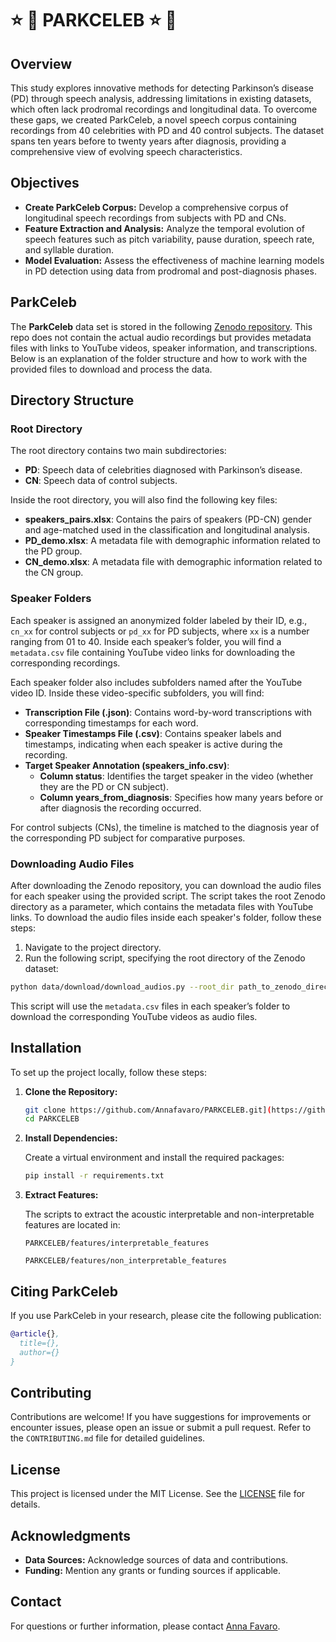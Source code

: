 # :star: :dizzy: PARKCELEB :star: :dizzy:

## Overview 

This study explores innovative methods for detecting Parkinson’s disease (PD) through speech analysis, addressing limitations in existing datasets, which often lack prodromal recordings and longitudinal data. 
To overcome these gaps, we created ParkCeleb, a novel speech corpus containing recordings from 40 celebrities with PD and 40 control subjects. The dataset spans ten years before to twenty years after diagnosis, providing a comprehensive view of evolving speech characteristics.

## Objectives

- **Create ParkCeleb Corpus:** Develop a comprehensive corpus of longitudinal speech recordings from subjects with PD and CNs.
- **Feature Extraction and Analysis:** Analyze the temporal evolution of speech features such as pitch variability, pause duration, speech rate, and syllable duration.
- **Model Evaluation:** Assess the effectiveness of machine learning models in PD detection using data from prodromal and post-diagnosis phases.

## ParkCeleb

The **ParkCeleb** data set is stored in the following [Zenodo repository](link). This repo does not contain the actual audio recordings but provides metadata files with links to YouTube videos, speaker information, and transcriptions. Below is an explanation of the folder structure and how to work with the provided files to download and process the data.

## Directory Structure

### Root Directory

The root directory contains two main subdirectories:

- **PD**: Speech data of celebrities diagnosed with Parkinson’s disease.
- **CN**: Speech data of control subjects.

Inside the root directory, you will also find the following key files:

- **speakers_pairs.xlsx**: Contains the pairs of speakers (PD-CN) gender and age-matched used in the classification and longitudinal analysis.
- **PD_demo.xlsx**: A metadata file with demographic information related to the PD group.
- **CN_demo.xlsx**: A metadata file with demographic information related to the CN group.

### Speaker Folders

Each speaker is assigned an anonymized folder labeled by their ID, e.g., `cn_xx` for control subjects or `pd_xx` for PD subjects, where `xx` is a number ranging from 01 to 40. Inside each speaker’s folder, you will find a `metadata.csv` file containing YouTube video links for downloading the corresponding recordings.

Each speaker folder also includes subfolders named after the YouTube video ID. Inside these video-specific subfolders, you will find:

- **Transcription File (.json)**: Contains word-by-word transcriptions with corresponding timestamps for each word.
- **Speaker Timestamps File (.csv)**: Contains speaker labels and timestamps, indicating when each speaker is active during the recording.
- **Target Speaker Annotation (speakers_info.csv)**:
  - **Column status**: Identifies the target speaker in the video (whether they are the PD or CN subject).
  - **Column years_from_diagnosis**: Specifies how many years before or after diagnosis the recording occurred.

For control subjects (CNs), the timeline is matched to the diagnosis year of the corresponding PD subject for comparative purposes.

### Downloading Audio Files

After downloading the Zenodo repository, you can download the audio files for each speaker using the provided script. The script takes the root Zenodo directory as a parameter, which contains the metadata files with YouTube links. To download the audio files inside each speaker's folder, follow these steps:

1. Navigate to the project directory.
2. Run the following script, specifying the root directory of the Zenodo dataset:

```bash
python data/download/download_audios.py --root_dir path_to_zenodo_directory
```

This script will use the `metadata.csv` files in each speaker’s folder to download the corresponding YouTube videos as audio files.

## Installation

To set up the project locally, follow these steps:

1. **Clone the Repository:**

   ```bash
   git clone https://github.com/Annafavaro/PARKCELEB.git](https://github.com/Annafavaro/PARKCELEB.git
   cd PARKCELEB
   ```

2. **Install Dependencies:**

   Create a virtual environment and install the required packages:

   ```bash
   pip install -r requirements.txt
   ```

2. **Extract Features:**

   The scripts to extract the acoustic interpretable and non-interpretable features are located in:

   ```
   PARKCELEB/features/interpretable_features 
   ```

   ```
   PARKCELEB/features/non_interpretable_features
   ```
## Citing ParkCeleb
If you use ParkCeleb in your research, please cite the following publication:

```bibtex
@article{},
  title={},
  author={}
}
```

## Contributing

Contributions are welcome! If you have suggestions for improvements or encounter issues, please open an issue or submit a pull request. Refer to the `CONTRIBUTING.md` file for detailed guidelines.

## License

This project is licensed under the MIT License. See the [LICENSE](LICENSE) file for details.

## Acknowledgments

- **Data Sources:** Acknowledge sources of data and contributions.
- **Funding:** Mention any grants or funding sources if applicable.

## Contact

For questions or further information, please contact [Anna Favaro](mailto:afavaro1@jhu.edu).
